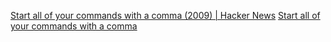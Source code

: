 
[Start all of your commands with a comma (2009) | Hacker News](https://news.ycombinator.com/item?id=40769362)
[Start all of your commands with a comma](https://rhodesmill.org/brandon/2009/commands-with-comma/)
